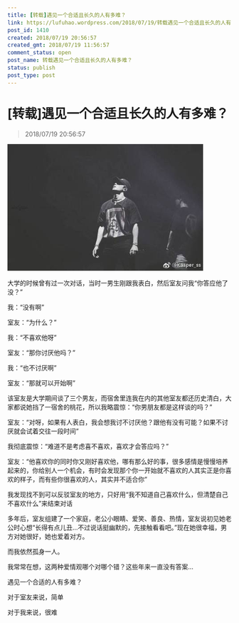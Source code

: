 ```yaml
---
title: [转载]遇见一个合适且长久的人有多难？ ​​​
link: https://lufuhao.wordpress.com/2018/07/19/转载遇见一个合适且长久的人有多难？/
post_id: 1410
created: 2018/07/19 20:56:57
created_gmt: 2018/07/19 11:56:57
comment_status: open
post_name: 转载遇见一个合适且长久的人有多难？
status: publish
post_type: post
---
```


# [转载]遇见一个合适且长久的人有多难？ ​​​

> 2018/07/19 20:56:57

![20180719-205657-0001](/assets/images/20180719-205657-0001.jpg)

大学的时候曾有过一次对话，当时一男生刚跟我表白，然后室友问我“你答应他了没？”

我：“没有啊”

室友：“为什么？”

我：“不喜欢他呀”

室友：“那你讨厌他吗？”

我：“也不讨厌啊”

室友：“那就可以开始啊”

该室友是大学期间谈了三个男友，而宿舍里连我在内的其他室友都还历史清白，大家都说她挡了一宿舍的桃花，所以我略震惊：“你男朋友都是这样谈的吗？”

室友：“对呀，如果有人表白，我会想我讨不讨厌他？跟他有没有可能？如果不讨厌就会试着交往一段时间”

我彻底震惊：“难道不是考虑喜不喜欢，喜欢才会答应吗？”

室友：“他喜欢你的同时你又刚好喜欢他，哪有那么好的事，很多感情是慢慢培养起来的，你给别人一个机会，有时会发现那个你一开始就不喜欢的人其实正是你喜欢的样子，而有些你很喜欢的人，其实并不适合你”

我发现找不到可以反驳室友的地方，只好用“我不知道自己喜欢什么，但清楚自己不喜欢什么”来结束对话

多年后，室友组建了一个家庭，老公小眼睛、爱笑、善良、热情，室友说初见她老公时心想“长得有点儿丑…不过说话挺幽默的，先接触看看吧。”现在她很幸福，男方对她很好，她也爱着对方。

而我依然孤身一人。

我常常在想，这两种爱情观哪个对哪个错？这些年来一直没有答案…

遇见一个合适的人有多难？

对于室友来说，简单

对于我来说，很难
